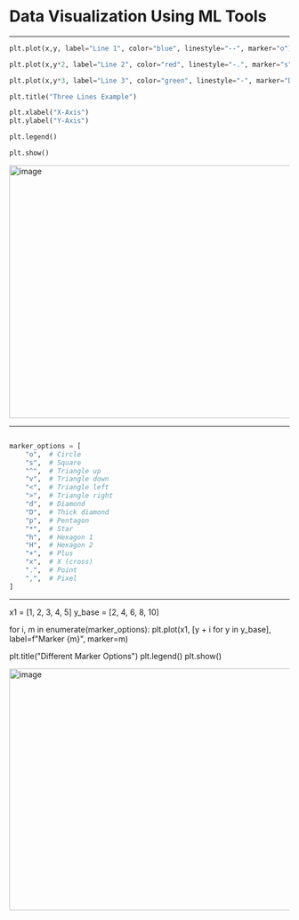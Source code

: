 # Data Visualization Using ML Tools
---
```python
plt.plot(x,y, label="Line 1", color="blue", linestyle="--", marker="o")  # Line 1

plt.plot(x,y*2, label="Line 2", color="red", linestyle="-.", marker="s")  # Line 2

plt.plot(x,y*3, label="Line 3", color="green", linestyle="-", marker="D")  # Line 3

plt.title("Three Lines Example")

plt.xlabel("X-Axis")
plt.ylabel("Y-Axis")

plt.legend()

plt.show()
```
<img width="571" height="455" alt="image" src="https://github.com/user-attachments/assets/4371b519-d91e-4f57-a323-eb8ecb4bcbee" />

---
```python

marker_options = [
    "o",  # Circle
    "s",  # Square
    "^",  # Triangle up
    "v",  # Triangle down
    "<",  # Triangle left
    ">",  # Triangle right
    "d",  # Diamond
    "D",  # Thick diamond
    "p",  # Pentagon
    "*",  # Star
    "h",  # Hexagon 1
    "H",  # Hexagon 2
    "+",  # Plus
    "x",  # X (cross)
    ".",  # Point
    ",",  # Pixel
]


```
     
---

x1 = [1, 2, 3, 4, 5]
y_base = [2, 4, 6, 8, 10]

for i, m in enumerate(marker_options):
    plt.plot(x1, [y + i for y in y_base], label=f"Marker {m}", marker=m)

plt.title("Different Marker Options")
plt.legend()
plt.show()

<img width="543" height="435" alt="image" src="https://github.com/user-attachments/assets/e796455b-ed42-4f81-8c3a-23d8b4239c85" />
